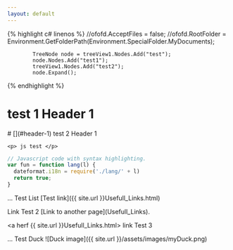 ```yaml
---
layout: default
---
```


{% highlight c# linenos %}
			//ofofd.AcceptFiles = false;
			//ofofd.RootFolder = Environment.GetFolderPath(Environment.SpecialFolder.MyDocuments);

			TreeNode node = treeView1.Nodes.Add("test");
			node.Nodes.Add("test1");
			treeView1.Nodes.Add("test2");
			node.Expand();
{% endhighlight %}

 <h1> test 1 Header 1 </h1>
 # [](#header-1) test 2 Header 1

	<p> js test </p>
	
```js
// Javascript code with syntax highlighting.
var fun = function lang(l) {
  dateformat.i18n = require('./lang/' + l)
  return true;
}
```

... Test List
[Test link]({{ site.url }}Usefull_Links.html)

<p>
Link Test 2
[Link to another page](Usefull_Links).
</p>

<a herf {{ site.url }}Usefull_Links.html> link Test 3</a>

... Test Duck
![Duck image]({{ site.url }}/assets/images/myDuck.png)

</body>
</html>